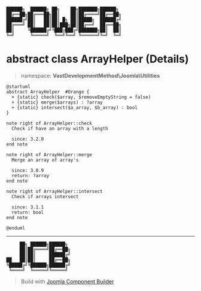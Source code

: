```
██████╗  ██████╗ ██╗    ██╗███████╗██████╗
██╔══██╗██╔═══██╗██║    ██║██╔════╝██╔══██╗
██████╔╝██║   ██║██║ █╗ ██║█████╗  ██████╔╝
██╔═══╝ ██║   ██║██║███╗██║██╔══╝  ██╔══██╗
██║     ╚██████╔╝╚███╔███╔╝███████╗██║  ██║
╚═╝      ╚═════╝  ╚══╝╚══╝ ╚══════╝╚═╝  ╚═╝
```
# abstract class ArrayHelper (Details)
> namespace: **VastDevelopmentMethod\Joomla\Utilities**
```uml
@startuml
abstract ArrayHelper  #Orange {
  + {static} check($array, $removeEmptyString = false)
  + {static} merge($arrays) : ?array
  + {static} intersect($a_array, $b_array) : bool
}

note right of ArrayHelper::check
  Check if have an array with a length

  since: 3.2.0
end note

note right of ArrayHelper::merge
  Merge an array of array's

  since: 3.0.9
  return: ?array
end note

note right of ArrayHelper::intersect
  Check if arrays intersect

  since: 3.1.1
  return: bool
end note
 
@enduml
```

---
```
     ██╗ ██████╗██████╗
     ██║██╔════╝██╔══██╗
     ██║██║     ██████╔╝
██   ██║██║     ██╔══██╗
╚█████╔╝╚██████╗██████╔╝
 ╚════╝  ╚═════╝╚═════╝
```
> Build with [Joomla Component Builder](https://git.vdm.dev/joomla/Component-Builder)

